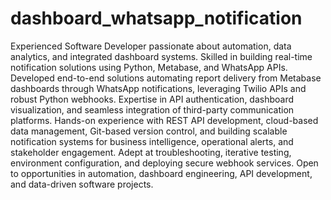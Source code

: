 # dashboard_whatsapp_notification
Experienced Software Developer passionate about automation, data analytics, and integrated dashboard systems. Skilled in building real-time notification solutions using Python, Metabase, and WhatsApp APIs.
Developed end-to-end solutions automating report delivery from Metabase dashboards through WhatsApp notifications, leveraging Twilio APIs and robust Python webhooks.
Expertise in API authentication, dashboard visualization, and seamless integration of third-party communication platforms.
Hands-on experience with REST API development, cloud-based data management, Git-based version control, and building scalable notification systems for business intelligence, operational alerts, and stakeholder engagement.
Adept at troubleshooting, iterative testing, environment configuration, and deploying secure webhook services.
Open to opportunities in automation, dashboard engineering, API development, and data-driven software projects.
